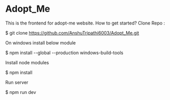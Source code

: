 # Adopt_Me

This is the frontend for adopt-me website. How to get started?
Clone Repo :

$ git clone https://github.com/AnshuTripathi6003/Adopt_Me.git

On windows install below module

$ npm install --global --production windows-build-tools

Install node modules

$ npm install

Run server

$ npm run dev
